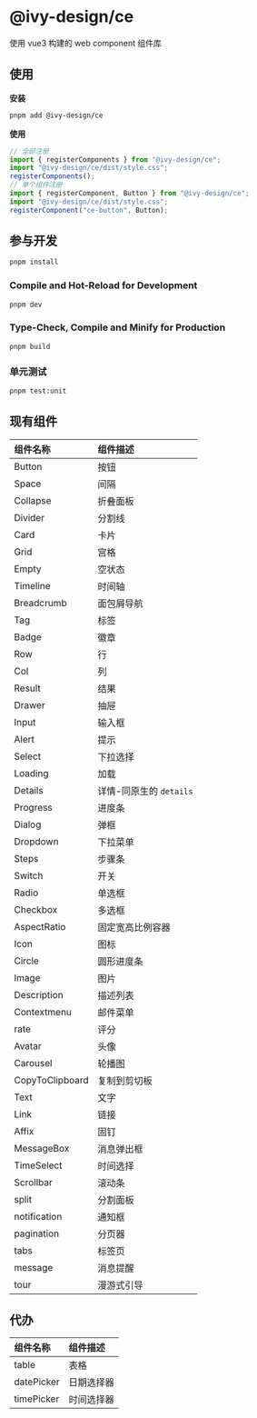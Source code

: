 # @ivy-design/ce

使用 vue3 构建的 web component 组件库

## 使用

**安装**

```bash
pnpm add @ivy-design/ce
```

**使用**

```js
// 全部注册
import { registerComponents } from "@ivy-design/ce";
import "@ivy-design/ce/dist/style.css";
registerComponents();
// 单个组件注册
import { registerComponent, Button } from "@ivy-design/ce";
import "@ivy-design/ce/dist/style.css";
registerComponent("ce-button", Button);
```

## 参与开发

```sh
pnpm install
```

### Compile and Hot-Reload for Development

```sh
pnpm dev
```

### Type-Check, Compile and Minify for Production

```sh
pnpm build
```

### 单元测试

```sh
pnpm test:unit
```

## 现有组件

| 组件名称        | 组件描述                |
| :-------------- | :---------------------- |
| Button          | 按钮                    |
| Space           | 间隔                    |
| Collapse        | 折叠面板                |
| Divider         | 分割线                  |
| Card            | 卡片                    |
| Grid            | 宫格                    |
| Empty           | 空状态                  |
| Timeline        | 时间轴                  |
| Breadcrumb      | 面包屑导航              |
| Tag             | 标签                    |
| Badge           | 徽章                    |
| Row             | 行                      |
| Col             | 列                      |
| Result          | 结果                    |
| Drawer          | 抽屉                    |
| Input           | 输入框                  |
| Alert           | 提示                    |
| Select          | 下拉选择                |
| Loading         | 加载                    |
| Details         | 详情-同原生的 `details` |
| Progress        | 进度条                  |
| Dialog          | 弹框                    |
| Dropdown        | 下拉菜单                |
| Steps           | 步骤条                  |
| Switch          | 开关                    |
| Radio           | 单选框                  |
| Checkbox        | 多选框                  |
| AspectRatio     | 固定宽高比例容器        |
| Icon            | 图标                    |
| Circle          | 圆形进度条              |
| Image           | 图片                    |
| Description     | 描述列表                |
| Contextmenu     | 邮件菜单                |
| rate            | 评分                    |
| Avatar          | 头像                    |
| Carousel        | 轮播图                  |
| CopyToClipboard | 复制到剪切板            |
| Text            | 文字                    |
| Link            | 链接                    |
| Affix           | 固钉                    |
| MessageBox      | 消息弹出框              |
| TimeSelect      | 时间选择                |
| Scrollbar       | 滚动条                  |
| split           | 分割面板                |
| notification    | 通知框                  |
| pagination      | 分页器                  |
| tabs            | 标签页                  |
| message         | 消息提醒                |
| tour            | 漫游式引导              |

## 代办

| 组件名称   | 组件描述   |
| :--------- | :--------- |
| table      | 表格       |
| datePicker | 日期选择器 |
| timePicker | 时间选择器 |
